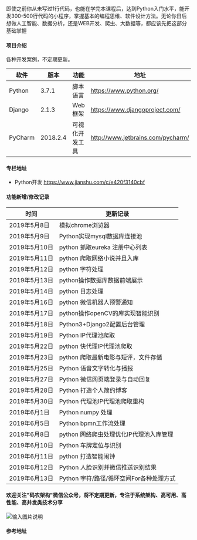 即使之前你从未写过1行代码，也能在学完本课程后，达到Python入门水平，能开发300-500行代码的小程序，掌握基本的编程思维、软件设计方法。无论你日后想做人工智能、数据分析，还是WEB开发、爬虫、大数据等，都应该先把这部分基础掌握

#### 项目介绍
各种开发案例，不定期更新。

| 软件 | 版本  | 功能|   地址|
| ---- | ----- |----- |----- |
|   Python   |  3.7.1 |  脚本语言   | https://www.python.org/  |
|   Django   | 2.1.3 |   Web框架|  https://www.djangoproject.com/ |
|   PyCharm| 2018.2.4 |  可视化开发工具| http://www.jetbrains.com/pycharm/  |

#### 专栏地址
- Python开发 https://www.jianshu.com/c/e420f3140cbf

#### 功能新增/修改记录
| 时间   |   更新记录 |
| -- | -- |
|2019年5月8日  | 模拟chrome浏览器                         |
|2019年5月9日  | Python实现mysql数据库连接池              |
|2019年5月10日 | python 抓取eureka 注册中心列表           |
|2019年5月11日 | python 爬取网络小说并且入库              |
|2019年5月12日 | python 字符处理                          |
|2019年5月13日 | python操作数据库数据前端展示             |
|2019年5月14日 | python 日志处理                          |
|2019年5月16日 | python 微信机器人预警通知                |
|2019年5月17日 | python操作openCV的库实现智能识别         |
|2019年5月18日 | Python3+Django2配置后台管理              |
|2019年5月19日 | Python IP代理池爬取                      |
|2019年5月22日 | python 快代理IP代理池爬取                |
|2019年5月23日 | python 爬取最新电影与短评，文件存储      |
|2019年5月25日 | Python 语音文字转化与播报                |
|2019年5月27日 | Python 微信网页端登录与自动回复          |
|2019年5月28日 | Python 打造个人简约博客                  |
|2019年5月30日 | Python 代理池IP代理池爬取重构            |
|2019年6月1日  | Python numpy 处理                        |
|2019年6月5日  | Python bpmn工作流处理                    |
|2019年6月8日  | python 网络爬虫处理优化IP代理池入库管理  |
|2019年6月10日 | Python 车牌定位与识别                    |
|2019年6月11日 | python 打造智能闹钟                      |
|2019年6月12日 | Python 人脸识别并微信推送识别结果        |
|2019年6月13日 | Python 字符/路径/循环空间For各种处理方式  |        |

####  欢迎关注"码农架构"微信公众号，将不定期更新，专注于系统架构、高可用、高性能、高并发类技术分享
![输入图片说明](https://images.gitee.com/uploads/images/2019/0518/141536_4ab2eecb_1468963.png "屏幕截图.png")

#### 参考地址
